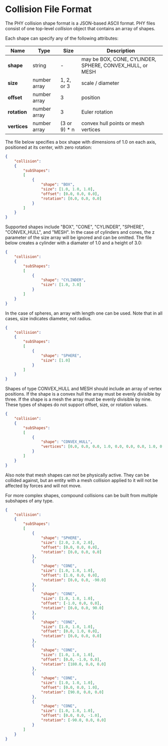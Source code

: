 # Collision File Format ##
The PHY collision shape format is a JSON-based ASCII format. PHY files consist of one top-level *collision* object that contains an array of shapes.

Each shape can specify any of the following attributes:

| Name | Type | Size | Description |
|---|---|---| --- |
| **shape** | string | - | may be BOX, CONE, CYLINDER, SPHERE, CONVEX_HULL, or MESH |
| **size** | number array | 1, 2, or 3 | scale / diameter |
| **offset** | number array | 3 | position |
| **rotation** | number array | 3 | Euler rotation | 
| **vertices** | number array | (3 or 9) * n | convex hull points or mesh vertices |

The file below specifies a box shape with dimensions of 1.0 on each axis, positioned at its center, with zero rotation:
```json
{
    "collision":
    {
        "subShapes":
        [
            {
                "shape": "BOX",
                "size": [1.0, 1.0, 1.0],
                "offset": [0.0, 0.0, 0.0],
                "rotation": [0.0, 0.0, 0.0]
            }
        ]
    }
}
```
Supported shapes include "BOX", "CONE", "CYLINDER", "SPHERE", "CONVEX_HULL", and "MESH". In the case of cylinders and cones, the z parameter of the size array will be ignored and can be omitted. The file below creates a cylinder with a diamater of 1.0 and a height of 3.0:
```json
{
    "collision":
    {
        "subShapes":
        [
            {
                "shape": "CYLINDER",
                "size": [1.0, 3.0]
            }
        ]
    }
}
```
In the case of spheres, an array with length one can be used. Note that in all cases, size indicates diameter, not radius.
```json
{
    "collision":
    {
        "subShapes":
        [
            {
                "shape": "SPHERE",
                "size": [1.0]
            }
        ]
    }
}
```

Shapes of type CONVEX_HULL and MESH should include an array of vertex positions. If the shape is a convex hull the array must be evenly divisible by three. If the shape is a mesh the array must be evenly divisible by nine. These types of shapes do not support offset, size, or rotation values.
```json
{
    "collision":
    {
        "subShapes":
        [
            {
                "shape": "CONVEX_HULL",
                "vertices": [0.0, 0.0, 0.0, 1.0, 0.0, 0.0, 0.0, 1.0, 0.0, 1.0, 1.0, 1.0]
            }
        ]
    }
}
```
Also note that mesh shapes can not be physically active. They can be collided against, but an entity with a mesh collision applied to it will not be affected by forces and will not move.

For more complex shapes, compound collisions can be built from multiple subshapes of any type.
```json
{
	"collision":
	{
		"subShapes":
		[
			{
				"shape": "SPHERE",
				"size": [2.0, 2.0, 2.0],
				"offset": [0.0, 0.0, 0.0],
				"rotation": [0.0, 0.0, 0.0]
			},
			{
				"shape": "CONE",
				"size": [1.0, 1.0, 1.0],
				"offset": [1.0, 0.0, 0.0],
				"rotation": [0.0, 0.0, -90.0]
			},
			{
				"shape": "CONE",
				"size": [1.0, 1.0, 1.0],
				"offset": [-1.0, 0.0, 0.0],
				"rotation": [0.0, 0.0, 90.0]
			},
			{
				"shape": "CONE",
				"size": [1.0, 1.0, 1.0],
				"offset": [0.0, 1.0, 0.0],
				"rotation": [0.0, 0.0, 0.0]
			},
			{
				"shape": "CONE",
				"size": [1.0, 1.0, 1.0],
				"offset": [0.0, -1.0, 0.0],
				"rotation": [180.0, 0.0, 0.0]
			},
			{
				"shape": "CONE",
				"size": [1.0, 1.0, 1.0],
				"offset": [0.0, 0.0, 1.0],
				"rotation": [90.0, 0.0, 0.0]
			},
			{
				"shape": "CONE",
				"size": [1.0, 1.0, 1.0],
				"offset": [0.0, 0.0, -1.0],
				"rotation": [-90.0, 0.0, 0.0]
			}
		]
	}
}
```
